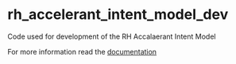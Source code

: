 # rh_accelerant_intent_model_dev
Code used for development of the RH Accalaerant Intent Model


For more information read the [documentation](https://docs.google.com/document/d/19jEtxyqXAN0RhM1K_X5WdqVodkFVWNYn10WH4dUlveM/edit?usp=sharing)
